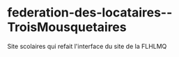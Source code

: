 # federation-des-locataires--TroisMousquetaires
Site scolaires qui refait l'interface du site de la FLHLMQ
